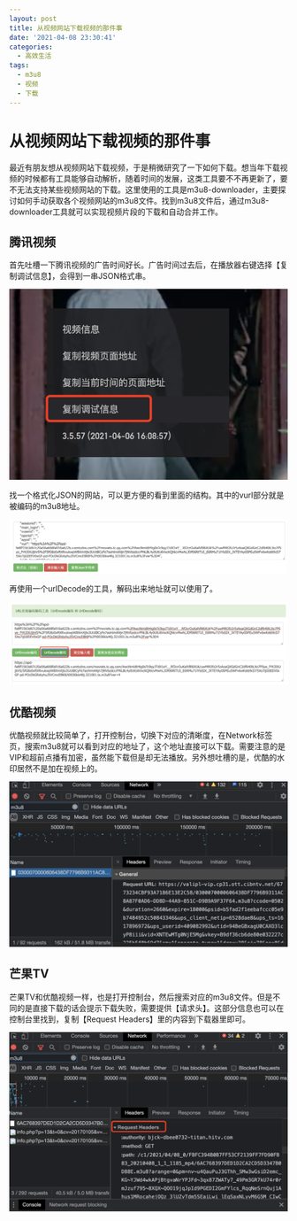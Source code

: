 ```yaml
---
layout: post
title: 从视频网站下载视频的那件事
date: '2021-04-08 23:30:41'
categories:
  - 高效生活
tags:
  - m3u8
  - 视频
  - 下载
---
```


# 从视频网站下载视频的那件事

最近有朋友想从视频网站下载视频，于是稍微研究了一下如何下载。想当年下载视频的时候都有工具能够自动解析，随着时间的发展，这类工具要不不再更新了，要不无法支持某些视频网站的下载。这里使用的工具是m3u8-downloader，主要探讨如何手动获取各个视频网站的m3u8文件。找到m3u8文件后，通过m3u8-downloader工具就可以实现视频片段的下载和自动合并工作。

## 腾讯视频

首先吐槽一下腾讯视频的广告时间好长。广告时间过去后，在播放器右键选择【复制调试信息】，会得到一串JSON格式串。

![复制调试信息](./1-1.png)

找一个格式化JSON的网站，可以更方便的看到里面的结构。其中的vurl部分就是被编码的m3u8地址。

![格式化JSON串](./1-2.png)

再使用一个urlDecode的工具，解码出来地址就可以使用了。

![解码地址](./1-3.png)

## 优酷视频

优酷视频就比较简单了，打开控制台，切换下对应的清晰度，在Network标签页，搜索m3u8就可以看到对应的地址了，这个地址直接可以下载。需要注意的是VIP和超前点播有加密，虽然能下载但是却无法播放。另外想吐槽的是，优酷的水印居然不是加在视频上的。

![控制台获取地址](./2-1.png)

## 芒果TV

芒果TV和优酷视频一样，也是打开控制台，然后搜索对应的m3u8文件。但是不同的是直接下载的话会提示下载失败，需要提供【请求头】。这部分信息也可以在控制台里找到，复制【Request Headers】里的内容到下载器里即可。

![控制台获取地址](./3-1.png)

